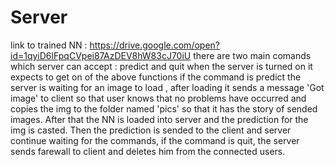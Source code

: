 # Server
link to trained NN : https://drive.google.com/open?id=1qyiD6lFpqCVpei87AzDEV8hW83cJ70iU
there are two main comands which server can accept : predict and quit
when the server is turned on it expects to get on of the above functions
if the command is predict the server is waiting for an image to load , after loading it sends a message 'Got image' to client so that user knows that no problems have occurred and copies the img to the folder named 'pics' so that it has the story of sended images. After that the NN is loaded into server and the prediction for the img is casted. Then the prediction is sended to the client and server continue waiting for the commands,
if the command is quit, the server sends farewall to client and deletes him from the connected users.
